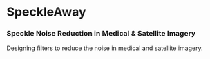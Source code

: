 # SpeckleAway
### Speckle Noise Reduction in Medical & Satellite Imagery

Designing filters to reduce the noise in medical and satellite imagery. 
